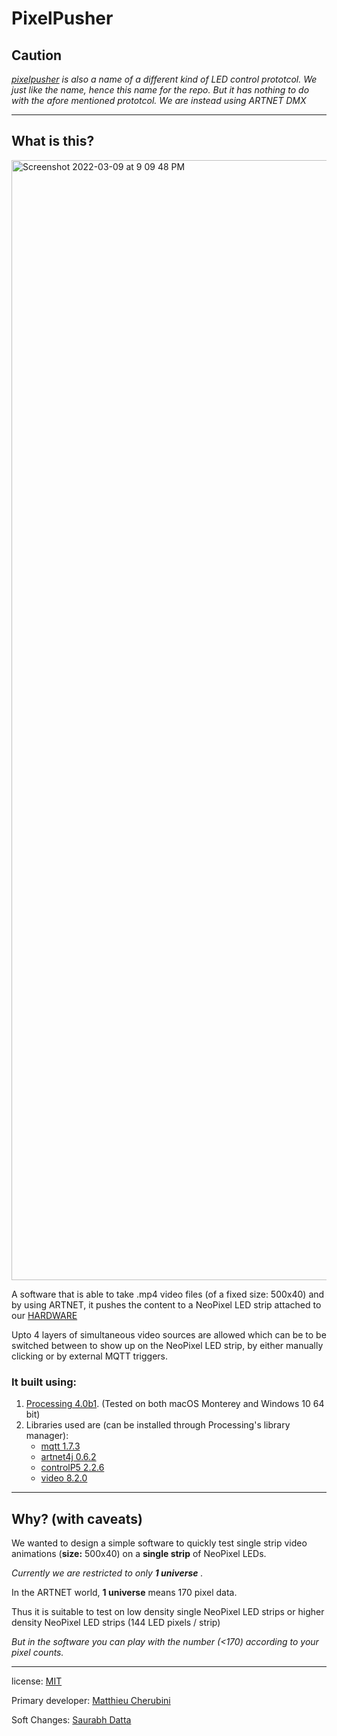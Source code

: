 # PixelPusher

## Caution

_[pixelpusher](https://github.com/hzeller/rpi-matrix-pixelpusher) is also a name of a different kind of LED control prototcol. We just like the name, hence this name for the repo. But it has nothing to do with the afore mentioned prototcol. We are instead using ARTNET DMX_

---

## What is this?

<img width="1792" alt="Screenshot 2022-03-09 at 9 09 48 PM" src="https://user-images.githubusercontent.com/4619862/157452862-2e9a9f87-c998-4d5d-8b51-cac687c7caa1.png">


A software that is able to take .mp4 video files (of a fixed size: 500x40) and by using ARTNET, it pushes the content to a NeoPixel LED strip attached to our [HARDWARE]()

Upto 4 layers of simultaneous video sources are allowed which can be to be switched between to show up on the NeoPixel LED strip, by either manually clicking or by external MQTT triggers.

### It built using:

1. [Processing 4.0b1](https://github.com/processing/processing4/releases/tag/processing-1276-4.0b1). (Tested on both macOS Monterey and Windows 10 64 bit)
2. Libraries used are (can be installed through Processing's library manager):
    - [mqtt 1.7.3](https://github.com/256dpi/processing-mqtt/releases/download/v1.7.3/mqtt.zip)
    - [artnet4j 0.6.2](https://github.com/cansik/artnet4j/releases/download/0.6.2/artnet4j.zip)
    - [controlP5 2.2.6](https://github.com/sojamo/controlp5/releases/download/v2.2.6/controlP5-2.2.6.zip)
    - [video 8.2.0](https://github.com/processing/processing-video/releases/download/r8-2.0/video-2.0.zip)

---

## Why? (with caveats)

We wanted to design a simple software to quickly test single strip video animations (__size:__ 500x40) on a __single strip__ of NeoPixel LEDs.

_Currently we are restricted to only __1 universe__ ._

In the ARTNET world, __1 universe__ means 170 pixel data.

Thus it is suitable to test on low density single NeoPixel LED strips or higher density NeoPixel LED strips (144 LED pixels / strip)

_But in the software you can play with the number (<170) according to your pixel counts._

---

license: [MIT](https://github.com/dattasaurabh82/PixelPusherNeo/blob/main/LICENSE)

Primary developer: [Matthieu Cherubini](https://github.com/mchrbn)

Soft Changes: [Saurabh Datta](https://github.com/dattasaurabh82)
